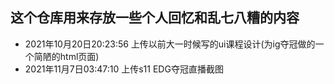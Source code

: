 ## 这个仓库用来存放一些个人回忆和乱七八糟的内容

* 2021年10月20日20:23:56 上传以前大一时候写的ui课程设计(为ig夺冠做的一个简陋的html页面)
* 2021年11月7日03:47:10 上传s11 EDG夺冠直播截图

